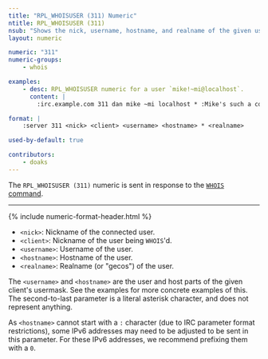 ```yaml
---
title: "RPL_WHOISUSER (311) Numeric"
ntitle: RPL_WHOISUSER (311)
nsub: "Shows the nick, username, hostname, and realname of the given user"
layout: numeric

numeric: "311"
numeric-groups:
    - whois

examples:
    - desc: RPL_WHOISUSER numeric for a user `mike!~mi@localhost`.
      content: |
        :irc.example.com 311 dan mike ~mi localhost * :Mike's such a cool person!

format: |
    :server 311 <nick> <client> <username> <hostname> * <realname>

used-by-default: true

contributors:
    - doaks
---
```

The `RPL_WHOISUSER (311)` numeric is sent in response to the [`WHOIS` command](../commands/whois.html).

-----

{% include numeric-format-header.html %}

- `<nick>`: Nickname of the connected user.
- `<client>`: Nickname of the user being `WHOIS`'d.
- `<username>`: Username of the user.
- `<hostname>`: Hostname of the user.
- `<realname>`: Realname (or "gecos") of the user.

The `<username>` and `<hostname>` are the user and host parts of the given client's usermask. See the examples for more concrete examples of this. The second-to-last parameter is a literal asterisk character, and does not represent anything.

As `<hostname>` cannot start with a `:` character (due to IRC parameter format restrictions), some IPv6 addresses may need to be adjusted to be sent in this parameter. For these IPv6 addresses, we recommend prefixing them with a `0`.
